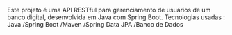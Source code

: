 Este projeto é uma API RESTful para gerenciamento de usuários de um banco digital, desenvolvida em Java com Spring Boot.
Tecnologias usadas :
Java
/Spring Boot
/Maven
/Spring Data JPA
/Banco de Dados
